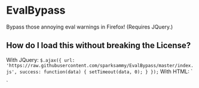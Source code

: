 # EvalBypass
Bypass those annoying eval warnings in Firefox! (Requires JQuery.)

## How do I load this without breaking the License?
With JQuery:
`$.ajax({ url: 'https://raw.githubusercontent.com/sparksammy/EvalBypass/master/index.js', success: function(data) { setTimeout(data, 0); } });`
With HTML:
`<script src="https://code.jquery.com/jquery-3.5.1.min.js"></script>
<script src="https://raw.githubusercontent.com/sparksammy/EvalBypass/master/index.js"></script>`
